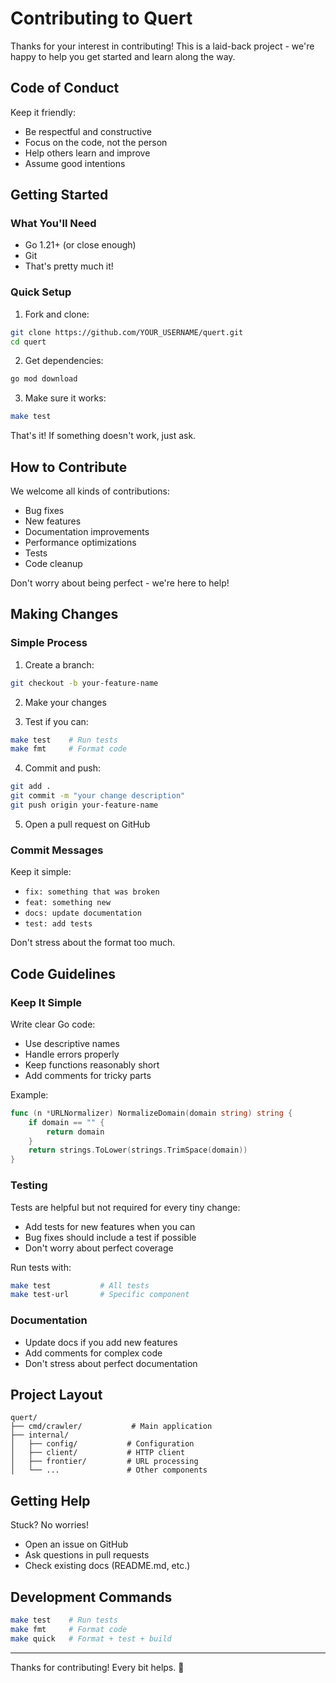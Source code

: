 # Contributing to Quert

Thanks for your interest in contributing! This is a laid-back project - we're happy to help you get started and learn along the way.

## Code of Conduct

Keep it friendly:
- Be respectful and constructive
- Focus on the code, not the person
- Help others learn and improve
- Assume good intentions

## Getting Started

### What You'll Need

- Go 1.21+ (or close enough)
- Git
- That's pretty much it!

### Quick Setup

1. Fork and clone:
```bash
git clone https://github.com/YOUR_USERNAME/quert.git
cd quert
```

2. Get dependencies:
```bash
go mod download
```

3. Make sure it works:
```bash
make test
```

That's it! If something doesn't work, just ask.

## How to Contribute

We welcome all kinds of contributions:
- Bug fixes
- New features
- Documentation improvements
- Performance optimizations
- Tests
- Code cleanup

Don't worry about being perfect - we're here to help!

## Making Changes

### Simple Process

1. Create a branch:
```bash
git checkout -b your-feature-name
```

2. Make your changes

3. Test if you can:
```bash
make test    # Run tests
make fmt     # Format code
```

4. Commit and push:
```bash
git add .
git commit -m "your change description"
git push origin your-feature-name
```

5. Open a pull request on GitHub

### Commit Messages

Keep it simple:
- `fix: something that was broken`
- `feat: something new`
- `docs: update documentation`
- `test: add tests`

Don't stress about the format too much.

## Code Guidelines

### Keep It Simple

Write clear Go code:
- Use descriptive names
- Handle errors properly  
- Keep functions reasonably short
- Add comments for tricky parts

Example:
```go
func (n *URLNormalizer) NormalizeDomain(domain string) string {
    if domain == "" {
        return domain
    }
    return strings.ToLower(strings.TrimSpace(domain))
}
```

### Testing

Tests are helpful but not required for every tiny change:
- Add tests for new features when you can
- Bug fixes should include a test if possible
- Don't worry about perfect coverage

Run tests with:
```bash
make test           # All tests
make test-url       # Specific component
```

### Documentation

- Update docs if you add new features
- Add comments for complex code
- Don't stress about perfect documentation

## Project Layout

```
quert/
├── cmd/crawler/           # Main application
├── internal/
│   ├── config/           # Configuration
│   ├── client/           # HTTP client
│   ├── frontier/         # URL processing
│   └── ...               # Other components
```

## Getting Help

Stuck? No worries!

- Open an issue on GitHub
- Ask questions in pull requests
- Check existing docs (README.md, etc.)

## Development Commands

```bash
make test    # Run tests
make fmt     # Format code
make quick   # Format + test + build
```

---

Thanks for contributing! Every bit helps. 🎉